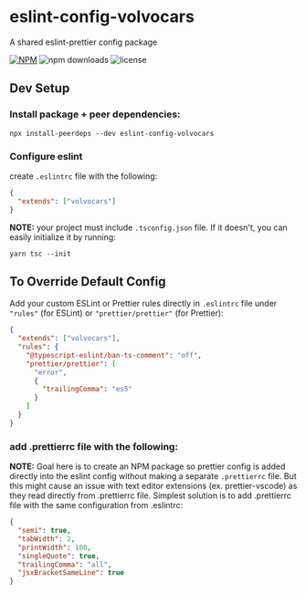 # eslint-config-volvocars
A shared eslint-prettier config package


[![NPM](https://img.shields.io/npm/v/eslint-config-volvocars)](https://www.npmjs.com/package/eslint-config-volvocars) ![npm downloads](https://img.shields.io/npm/dt/eslint-config-volvocars) ![license](https://img.shields.io/npm/l/eslint-config-volvocars)


## Dev Setup

### Install package + peer dependencies:

```
npx install-peerdeps --dev eslint-config-volvocars
```

### Configure eslint

 create `.eslintrc` file with the following:

```json
{
  "extends": ["volvocars"]
}
```

**NOTE:** your project must include `.tsconfig.json` file. If it doesn't, you can easily initialize it by running:

```
yarn tsc --init
```

## To Override Default Config

Add your custom ESLint or Prettier rules directly in `.eslintrc` file under `"rules"` (for ESLint) or `"prettier/prettier"` (for Prettier):

```json
{
  "extends": ["volvocars"],
  "rules": {
    "@typescript-eslint/ban-ts-comment": "off",
    "prettier/prettier": [
      "error",
      {
        "trailingComma": "es5"
      }
    ]
  }
}
```

### add .prettierrc file with the following:
**NOTE:** Goal here is to create an NPM package so prettier config is added directly into the eslint config without making a separate
 `.prettierrc` file. But this might cause an issue with text editor extensions (ex. prettier-vscode) as they read directly from .prettierrc file. Simplest solution is to add .prettierrc file with the same configuration from .eslintrc:

```json
{
  "semi": true,
  "tabWidth": 2,
  "printWidth": 100,
  "singleQuote": true,
  "trailingComma": "all",
  "jsxBracketSameLine": true
}
```